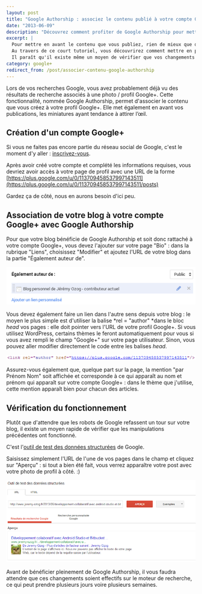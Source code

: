 ```yaml
---
layout: post
title: "Google Authorship : associez le contenu publié à votre compte Google"
date: "2013-06-09"
description: "Découvrez comment profiter de Google Authorship pour mettre en en avant le contenu que vous publiez et l'associer à votre compte Google+."
excerpt: |
  Pour mettre en avant le contenu que vous publiez, rien de mieux que de l'associer à votre compte Google+.
  Au travers de ce court tutoriel, vous découvrirez comment mettre en place ce service sur vos posts.
  Il paraît qu'il existe même un moyen de vérifier que vos changements fonctionnent sans attendre que les robots de Google passent par votre blog. ;)
category: google+
redirect_from: /post/associer-contenu-google-authorship
---
```


Lors de vos recherches Google, vous avez probablement déjà vu des résultats de recherche associés à une photo / profil Google+. Cette fonctionnalité, nommée Google Authorship, permet d'associer le contenu que vous créez à votre profil Google+. Elle met également en avant vos publications, les miniatures ayant tendance à attirer l’œil.

## Création d'un compte Google+

Si vous ne faites pas encore partie du réseau social de Google, c'est le moment d'y aller : [inscrivez-vous](https://accounts.google.com/signup "Inscription Google+").

Après avoir créé votre compte et complété les informations requises, vous devriez avoir accès à votre page de profil avec une URL de la forme [https://plus.google.com/u/0/113709458537997143511](https://plus.google.com/u/0/113709458537997143511/posts)

Gardez ça de côté, nous en aurons besoin d'ici peu.

## Association de votre blog à votre compte Google+ avec Google Authorship

Pour que votre blog bénéficie de Google Authorship et soit donc rattaché à votre compte Google+, vous devez l'ajouter sur votre page "Bio" : dans la rubrique "Liens", choisissez "Modifier" et ajoutez l'URL de votre blog dans la partie "Également auteur de".

![URL du site Web dans le champ Egalement auteur de](/img/uploads/egalement_auteur_de.png)

Vous devez également faire un lien dans l'autre sens depuis votre blog : le moyen le plus simple est d'utiliser la balise *rel = "author" *dans le bloc *head* vos pages : elle doit pointer vers l'URL de votre profil Google+. Si vous utilisez WordPress, certains thèmes le feront automatiquement pour vous si vous avez rempli le champ "Google+" sur votre page utilisateur. Sinon, vous pouvez aller modifier directement le code entre les balises *head*.

![URL du profil Google+ sur la page utilisateur WordPress](/img/uploads/link_rel_author.png)

Assurez-vous également que, quelque part sur la page, la mention "par Prénom Nom" soit affichée et corresponde à ce qui apparaît au nom et prénom qui apparaît sur votre compte Google+ : dans le thème que j'utilise, cette mention apparaît bien pour chacun des articles.

## Vérification du fonctionnement

Plutôt que d'attendre que les robots de Google refassent un tour sur votre blog, il existe un moyen rapide de vérifier que les manipulations précédentes ont fonctionné.

C'est l'[outil de test des données structurées](http://www.google.com/webmasters/tools/richsnippets "Outil de test des données structurées") de Google.

Saisissez simplement l'URL de l'une de vos pages dans le champ et cliquez sur "Aperçu" : si tout a bien été fait, vous verrez apparaître votre post avec votre photo de profil à côté. :)

![Prévisualisation de Google Authorship avec l'outil Google](/img/uploads/test_donnees_structurees.png)

Avant de bénéficier pleinement de Google Authorship, il vous faudra attendre que ces changements soient effectifs sur le moteur de recherche, ce qui peut prendre plusieurs jours voire plusieurs semaines.
